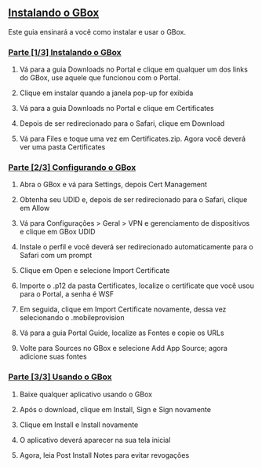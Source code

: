 ## [Instalando o GBox](accent://)

Este guia ensinará a você como instalar e usar o GBox.

### [Parte [1/3] Instalando o GBox](accent://)

1. Vá para a guia Downloads no Portal e clique em qualquer um dos links do GBox, use aquele que funcionou com o Portal.

2. Clique em instalar quando a janela pop-up for exibida

3. Vá para a guia Downloads no Portal e clique em Certificates

4. Depois de ser redirecionado para o Safari, clique em Download

5. Vá para Files e toque uma vez em Certificates.zip. Agora você deverá ver uma pasta Certificates

### [Parte [2/3] Configurando o GBox](accent://)

1. Abra o GBox e vá para Settings, depois Cert Management

2. Obtenha seu UDID e, depois de ser redirecionado para o Safari, clique em Allow

3. Vá para Configurações > Geral > VPN e gerenciamento de dispositivos e clique em GBox UDID

4. Instale o perfil e você deverá ser redirecionado automaticamente para o Safari com um prompt

5. Clique em Open e selecione Import Certificate

6. Importe o .p12 da pasta Certificates, localize o certificate que você usou para o Portal, a senha é WSF

7. Em seguida, clique em Import Certificate novamente, dessa vez selecionando o .mobileprovision

8. Vá para a guia Portal Guide, localize as Fontes e copie os URLs

9. Volte para Sources no GBox e selecione Add App Source; agora adicione suas fontes

### [Parte [3/3] Usando o GBox](accent://)

1. Baixe qualquer aplicativo usando o GBox

2. Após o download, clique em Install, Sign e Sign novamente

3. Clique em Install e Install novamente

4. O aplicativo deverá aparecer na sua tela inicial

5. Agora, leia Post Install Notes para evitar revogações